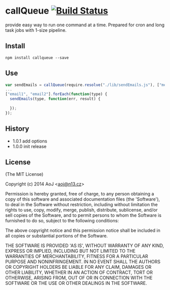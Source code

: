 # callQueue [![Build Status](https://travis-ci.org/AoJ/callqueue.svg?branch=master)](https://travis-ci.org/AoJ/callqueue)

provide easy way to run one command at a time. Prepared for cron and long task jobs with 1-size pipeline.

## Install
    npm install callqueue --save
    
## Use
```javascript
var sendEmails = callQueue(require.resolve("./lib/sendEmails.js"), ["method1", "method2"]);
...
["email1", "email2"].forEach(function(type) {
  sendEmails(type, function(err, result) {
      
  });
});
```
## History
- 1.0.1 add options
- 1.0.0 init release

## License 

(The MIT License)

Copyright (c) 2014 AoJ &lt;aoj@n13.cz&gt;

Permission is hereby granted, free of charge, to any person obtaining
a copy of this software and associated documentation files (the
'Software'), to deal in the Software without restriction, including
without limitation the rights to use, copy, modify, merge, publish,
distribute, sublicense, and/or sell copies of the Software, and to
permit persons to whom the Software is furnished to do so, subject to
the following conditions:

The above copyright notice and this permission notice shall be
included in all copies or substantial portions of the Software.

THE SOFTWARE IS PROVIDED 'AS IS', WITHOUT WARRANTY OF ANY KIND,
EXPRESS OR IMPLIED, INCLUDING BUT NOT LIMITED TO THE WARRANTIES OF
MERCHANTABILITY, FITNESS FOR A PARTICULAR PURPOSE AND NONINFRINGEMENT.
IN NO EVENT SHALL THE AUTHORS OR COPYRIGHT HOLDERS BE LIABLE FOR ANY
CLAIM, DAMAGES OR OTHER LIABILITY, WHETHER IN AN ACTION OF CONTRACT,
TORT OR OTHERWISE, ARISING FROM, OUT OF OR IN CONNECTION WITH THE
SOFTWARE OR THE USE OR OTHER DEALINGS IN THE SOFTWARE.
